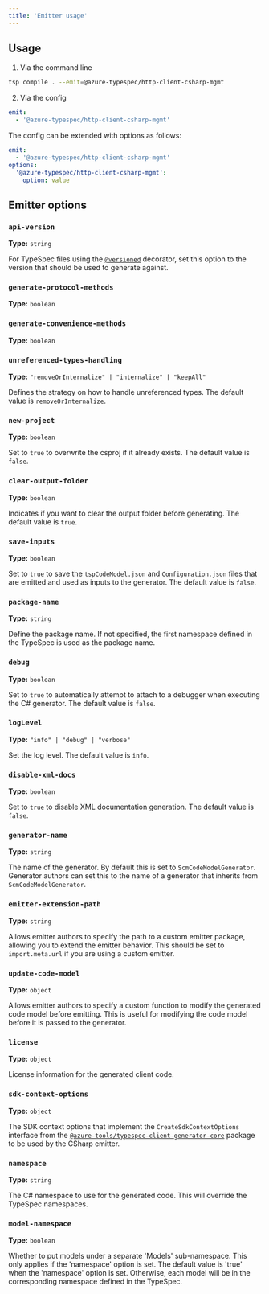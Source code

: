 ```yaml
---
title: 'Emitter usage'
---
```


## Usage

1. Via the command line

```bash
tsp compile . --emit=@azure-typespec/http-client-csharp-mgmt
```

2. Via the config

```yaml
emit:
  - '@azure-typespec/http-client-csharp-mgmt'
```

The config can be extended with options as follows:

```yaml
emit:
  - '@azure-typespec/http-client-csharp-mgmt'
options:
  '@azure-typespec/http-client-csharp-mgmt':
    option: value
```

## Emitter options

### `api-version`

**Type:** `string`

For TypeSpec files using the [`@versioned`](https://typespec.io/docs/libraries/versioning/reference/decorators/#@TypeSpec.Versioning.versioned) decorator, set this option to the version that should be used to generate against.

### `generate-protocol-methods`

**Type:** `boolean`

### `generate-convenience-methods`

**Type:** `boolean`

### `unreferenced-types-handling`

**Type:** `"removeOrInternalize" | "internalize" | "keepAll"`

Defines the strategy on how to handle unreferenced types. The default value is `removeOrInternalize`.

### `new-project`

**Type:** `boolean`

Set to `true` to overwrite the csproj if it already exists. The default value is `false`.

### `clear-output-folder`

**Type:** `boolean`

Indicates if you want to clear the output folder before generating. The default value is `true`.

### `save-inputs`

**Type:** `boolean`

Set to `true` to save the `tspCodeModel.json` and `Configuration.json` files that are emitted and used as inputs to the generator. The default value is `false`.

### `package-name`

**Type:** `string`

Define the package name. If not specified, the first namespace defined in the TypeSpec is used as the package name.

### `debug`

**Type:** `boolean`

Set to `true` to automatically attempt to attach to a debugger when executing the C# generator. The default value is `false`.

### `logLevel`

**Type:** `"info" | "debug" | "verbose"`

Set the log level. The default value is `info`.

### `disable-xml-docs`

**Type:** `boolean`

Set to `true` to disable XML documentation generation. The default value is `false`.

### `generator-name`

**Type:** `string`

The name of the generator. By default this is set to `ScmCodeModelGenerator`. Generator authors can set this to the name of a generator that inherits from `ScmCodeModelGenerator`.

### `emitter-extension-path`

**Type:** `string`

Allows emitter authors to specify the path to a custom emitter package, allowing you to extend the emitter behavior. This should be set to `import.meta.url` if you are using a custom emitter.

### `update-code-model`

**Type:** `object`

Allows emitter authors to specify a custom function to modify the generated code model before emitting. This is useful for modifying the code model before it is passed to the generator.

### `license`

**Type:** `object`

License information for the generated client code.

### `sdk-context-options`

**Type:** `object`

The SDK context options that implement the `CreateSdkContextOptions` interface from the [`@azure-tools/typespec-client-generator-core`](https://www.npmjs.com/package/@azure-tools/typespec-client-generator-core) package to be used by the CSharp emitter.

### `namespace`

**Type:** `string`

The C# namespace to use for the generated code. This will override the TypeSpec namespaces.

### `model-namespace`

**Type:** `boolean`

Whether to put models under a separate 'Models' sub-namespace. This only applies if the 'namespace' option is set. The default value is 'true' when the 'namespace' option is set. Otherwise, each model will be in the corresponding namespace defined in the TypeSpec.

